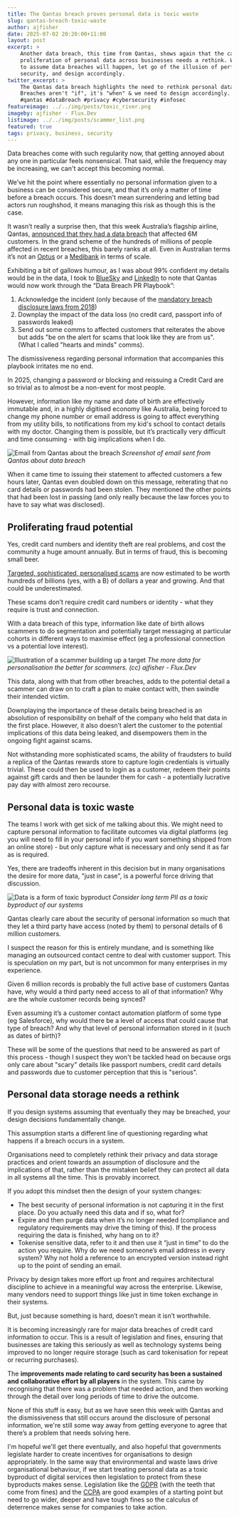 ```yaml
---
title: The Qantas breach proves personal data is toxic waste
slug: qantas-breach-toxic-waste
author: ajfisher
date: 2025-07-02 20:20:00+11:00
layout: post
excerpt: >
    Another data breach, this time from Qantas, shows again that the capture and
    proliferation of personal data across businesses needs a rethink. We need
    to assume data breaches will happen, let go of the illusion of perfect
    security, and design accordingly.
twitter_excerpt: >
    The Qantas data breach highlights the need to rethink personal data handling.
    Breaches aren't "if", it's "when" & we need to design accordingly.
    #qantas #dataBreach #privacy #cybersecurity #infosec
featureimage: ../../img/posts/toxic_river.png
imageby: ajfisher - Flux.Dev
listimage: ../../img/posts/scammer_list.png
featured: true
tags: privacy, business, security
---
```


Data breaches come with such regularity now, that getting annoyed about any
one in particular feels nonsensical. That said, while the frequency may be
increasing, we can't accept this becoming normal.

We’ve hit the point where essentially no personal information given to a
business can be considered secure, and that it’s only a matter of time before a
breach occurs. This doesn't mean surrendering and letting bad actors run
roughshod, it means managing this risk as though this is the case.

It wasn’t really a surprise then, that this week Australia’s flagship airline,
Qantas, [announced that they had a data
breach](https://www.qantas.com/au/en/support/information-for-customers-on-cyber-incident.html)
that affected 6M customers. In the grand scheme of the hundreds of millions of
people affected in recent breaches, this barely ranks at all. Even in Australian
terms it’s not an [Optus](https://en.wikipedia.org/wiki/2022_Optus_data_breach)
or a [Medibank](https://en.wikipedia.org/wiki/Medibank#2022_cyberattack) in
terms of scale.

Exhibiting a bit of gallows humour, as I was about 99% confident my details
would be in the data, I took to
[BlueSky](https://bsky.app/profile/ajfisher.social/post/3lswvoeq7o22w) and
[LinkedIn](https://www.linkedin.com/posts/andrewfisher_privacy-qantas-security-activity-7345975837722034178-_IzI/)
to note that Qantas would now work through the “Data Breach PR Playbook”:

1. Acknowledge the incident (only because of the [mandatory breach disclosure
   laws from 2018](https://www.oaic.gov.au/privacy/notifiable-data-breaches))
2. Downplay the impact of the data loss (no credit card, passport info of
   passwords leaked)
3. Send out some comms to affected customers that reiterates the above but adds
   "be on the alert for scams that look like they are from us". (What I called
   "hearts and minds" comms).

The dismissiveness regarding personal information that accompanies this
playbook irritates me no end.

In 2025, changing a password or blocking and reissuing a Credit Card are so
trivial as to almost be a non-event for most people.

However, information like my name and date of birth are effectively immutable
and, in a highly digitised economy like Australia, being forced to change my
phone number or email address is going to affect everything from my utility
bills, to notifications from my kid's school to contact details with my doctor.
Changing them is possible, but it’s practically very difficult and time
consuming - with big implications when I do.

![Email from Qantas about the breach](../../img/posts/qantas_breach_letter.png)
*Screenshot of email sent from Qantas about data breach*

When it came time to issuing their statement to affected customers a few hours
later, Qantas even doubled down on this message, reiterating that no card
details or passwords had been stolen. They mentioned the other points that had
been lost in passing (and only really because the law forces you to have to say
what was disclosed).

## Proliferating fraud potential

Yes, credit card numbers and identity theft are real problems, and cost the
community a huge amount annually. But in terms of fraud, this is becoming small
beer.

[Targeted, sophisticated, personalised
scams](https://en.wikipedia.org/wiki/Pig_butchering_scam) are now estimated to
be worth hundreds of billions (yes, with a B) of dollars a year and growing. And
that could be underestimated.

These scams don’t require credit card numbers or identity - what they
require is trust and connection.

With a data breach of this type, information like date of birth
allows scammers to do segmentation and potentially target messaging
at particular cohorts in different ways to maximise effect (eg a professional
connection vs a potential love interest).

![Illustration of a scammer building up a target](../../img/posts/scammer.png)
*The more data for personalisation the better for scammers. (cc) ajfisher - Flux.Dev*

This data, along with that from other breaches, adds to the potential detail a
scammer can draw on to craft a plan to make contact with, then swindle their
intended victim.

Downplaying the importance of these details being breached is an absolution of
responsibility on behalf of the company who held that data in the first place.
However, it also doesn’t alert the customer to the potential implications of
this data being leaked, and disempowers them in the ongoing fight against scams.

Not withstanding more sophisticated scams, the ability of fraudsters to build a
replica of the Qantas rewards store to capture login credentials is virtually
trivial. These could then be used to login as a customer, redeem their points
against gift cards and then be launder them for cash - a potentially
lucrative pay day with almost zero recourse.

## Personal data is toxic waste

The teams I work with get sick of me talking about this. We might need to
capture personal information to facilitate outcomes via digital platforms (eg
you will need to fill in your personal info if you want something shipped from
an online store) - but only capture what is necessary and only send it as far
as is required.

Yes, there are tradeoffs inherent in this decision but in many organisations
the desire for more data, "just in case", is a powerful force driving that
discussion.

![Data is a form of toxic byproduct](../../img/posts/data_waste.png)
*Consider long term PII as a toxic byproduct of our systems*

Qantas clearly care about the security of personal information so much that
they let a third party have access (noted by them) to personal details of 6
million customers.

I suspect the reason for this is entirely mundane, and is something like
managing an outsourced contact centre to deal with customer support. This is
speculation on my part, but is not uncommon for many enterprises in my experience.

Given 6 million records is probably the full active base of customers Qantas
have, why would a third party need access to all of that information? Why are
the whole customer records being synced?

Even assuming it’s a customer contact automation platform of some type (eg
Salesforce), why would there be a level of access that could cause that type of
breach? And why that level of personal information stored in it (such as dates
of birth)?

These will be some of the questions that need to be answered as part of this
process - though I suspect they won't be tackled head on because orgs only care
about "scary" details like passport numbers, credit card details and passwords
due to customer perception that this is "serious".

## Personal data storage needs a rethink

If you design systems assuming that eventually they may be breached, your
design decisions fundamentally change.

This assumption starts a different line of questioning regarding what happens
if a breach occurs in a system.

Organisations need to completely rethink their privacy and data storage
practices and orient towards an assumption of disclosure and the implications
of that, rather than the mistaken belief they can protect all data in all
systems all the time. This is provably incorrect.

If you adopt this mindset then the design of your system changes:

- The best security of personal information is not capturing it in the first
  place. Do you actually need this data and if so, what for?
- Expire and then purge data when it’s no longer needed (compliance and
  regulatory requirements may drive the timing of this). If the process
  requiring the data is finished, why hang on to it?
- Tokenise sensitive data, refer to it and then use it “just in time” to do the
  action you require. Why do we need someone’s email address in every system?
  Why not hold a reference to an encrypted version instead right up to the
  point of sending an email.

Privacy by design takes more effort up front and requires architectural
discipline to achieve in a meaningful way across the enterprise. Likewise, many
vendors need to support things like just in time token exchange in their
systems.

But, just because something is hard, doesn’t mean it isn’t worthwhile.

It is becoming increasingly rare for major data breaches of credit card
information to occur. This is a result of legislation and fines, ensuring that
businesses are taking this seriously as well as technology systems being
improved to no longer require storage (such as card tokenisation for repeat or
recurring purchases).

The <b>improvements made relating to card security has been a sustained and
collaborative effort by all players</b> in the system. This came by recognising
that there was a problem that needed action, and then working through the detail
over long periods of time to drive the outcome.

None of this stuff is easy, but as we have seen this week with Qantas and the
dismissiveness that still occurs around the disclosure of personal information,
we're still some way away from getting everyone to agree that there’s a problem
that needs solving here.

I'm hopeful we'll get there eventually, and also hopeful that governments
legislate harder to create incentives for organisations to design
appropriately. In the same way that environmental and waste laws drive
organisational behaviour, if we start treating personal data as a toxic
byproduct of digital services then legislation to protect from these byproducts
makes sense. Legislation like the
[GDPR](https://en.wikipedia.org/wiki/General_Data_Protection_Regulation)
(with the teeth that come from fines) and the
[CCPA](https://en.wikipedia.org/wiki/California_Consumer_Privacy_Act) are good
examples of a starting point but need to go wider, deeper and have tough fines
so the calculus of deterrence makes sense for companies to take action.
